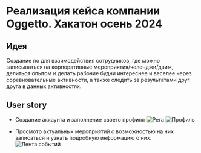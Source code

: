 # Реализация кейса компании Oggetto. Хакатон осень 2024
## Идея
Создание по для взаимодействия сотрудников, где можно записываться на корпоративные мероприятия/челенджи/движ, делиться опытом и делать рабочие
будни интереснее и веселее через соревновательные активности, а также следить за результатами друг друга в данных активностях.

## User story 
* Создание аккаунта и заполнение своего профиля
![Рега](https://drive.google.com/uc?export=view&id=16YGmeSyn2M0rTtjb2KzGbpOPH3WXJTK_)
![Профиль](https://drive.google.com/uc?export=view&id=1uj12FVkY8wmtRo2x6eN0nHH2gEWKnoMO)

* Просмотр актуальных мероприятий с возможностью на них записаться и узнать подробную информацию о них.
![Лента событий](https://drive.google.com/uc?export=view&id=1BogIYwQTp_ldhgcjKPWxQuW3Ex0ZTxxM)